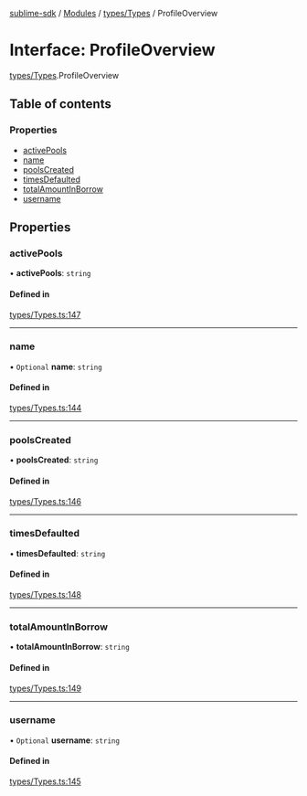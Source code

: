 [sublime-sdk](../README.md) / [Modules](../modules.md) / [types/Types](../modules/types_Types.md) / ProfileOverview

# Interface: ProfileOverview

[types/Types](../modules/types_Types.md).ProfileOverview

## Table of contents

### Properties

- [activePools](types_Types.ProfileOverview.md#activepools)
- [name](types_Types.ProfileOverview.md#name)
- [poolsCreated](types_Types.ProfileOverview.md#poolscreated)
- [timesDefaulted](types_Types.ProfileOverview.md#timesdefaulted)
- [totalAmountInBorrow](types_Types.ProfileOverview.md#totalamountinborrow)
- [username](types_Types.ProfileOverview.md#username)

## Properties

### activePools

• **activePools**: `string`

#### Defined in

[types/Types.ts:147](https://github.com/akshay111meher/sublime-sdk/blob/ddee479/src/types/Types.ts#L147)

___

### name

• `Optional` **name**: `string`

#### Defined in

[types/Types.ts:144](https://github.com/akshay111meher/sublime-sdk/blob/ddee479/src/types/Types.ts#L144)

___

### poolsCreated

• **poolsCreated**: `string`

#### Defined in

[types/Types.ts:146](https://github.com/akshay111meher/sublime-sdk/blob/ddee479/src/types/Types.ts#L146)

___

### timesDefaulted

• **timesDefaulted**: `string`

#### Defined in

[types/Types.ts:148](https://github.com/akshay111meher/sublime-sdk/blob/ddee479/src/types/Types.ts#L148)

___

### totalAmountInBorrow

• **totalAmountInBorrow**: `string`

#### Defined in

[types/Types.ts:149](https://github.com/akshay111meher/sublime-sdk/blob/ddee479/src/types/Types.ts#L149)

___

### username

• `Optional` **username**: `string`

#### Defined in

[types/Types.ts:145](https://github.com/akshay111meher/sublime-sdk/blob/ddee479/src/types/Types.ts#L145)
